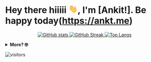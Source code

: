 # Hey there hiiiii <img src="./assets/hi.gif" width="29px">, I'm [Ankit!]. Be happy today(https://ankt.me)

<p align="center">
<a href="https://ankt.me">
  <img alt="GitHub stats" width="48%" src="https://github-readme-stats.vercel.app/api?username=ankityadavhere&count_private=true&show_icons=true&theme=material-palenight&hide_border=true" />
</a>

<a href="https://ankt.me">
<img alt="GitHub Streak" width="48%" src="http://github-readme-streak-stats.herokuapp.com?user=ankityadavhere&theme=material-palenight&hide_border=true" />
</a>

<a href="https://ankt.me">
<img alt="Top Langs" src="https://github-readme-stats.vercel.app/api/top-langs/?username=ankityadavhere&count_private=true&theme=material-palenight&layout=compact&hide_border=true" />
</a>
</p>

<details>
<summary style="font-weight: bold">More? 🤓</summary>

![Github Metrics](https://metrics.lecoq.io/ankityadavhere?template=classic&isocalendar=1&languages=1&introduction=1&people=1&followup=1&lines=1&activity=1&discussions=1&notable=1&isocalendar.duration=half-year&languages.limit=8&languages.sections=most-used&languages.colors=github&languages.threshold=0%25&languages.indepth=false&languages.recent.load=300&languages.recent.days=14&introduction.title=true&people.limit=24&people.size=28&people.types=followers%2C%20following&people.identicons=false&people.shuffle=false&followup.sections=repositories&activity.limit=5&activity.load=300&activity.days=14&activity.filter=all&activity.visibility=all&activity.timestamps=false&notable.repositories=false&config.timezone=Asia%2FCalcutta)

</details>

![visitors](https://visitor-badge.laobi.icu/badge?page_id=ankityadavhere.ankityadavhere)
